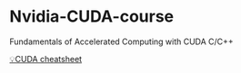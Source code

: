 # Nvidia-CUDA-course
 Fundamentals of Accelerated Computing with CUDA C/C++
 
 [💡CUDA cheatsheet](./cuda_cheatsheet.md)
